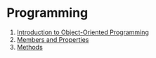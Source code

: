 # Programming

1. [Introduction to Object-Oriented Programming](object-oriented-programming/01.introduction-to-oop.md)
2. [Members and Properties](object-oriented-programming/02.members-and-properties.md)
3. [Methods](object-oriented-programming/03.methods.md)
